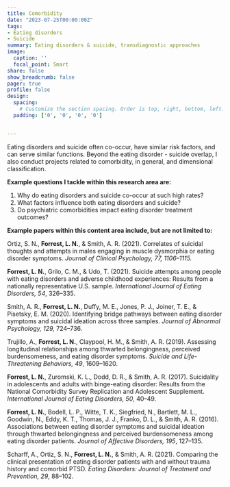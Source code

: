 ```yaml
---
title: Comorbidity
date: "2023-07-25T00:00:00Z"
tags:
- Eating disorders
- Suicide
summary: Eating disorders & suicide, transdiagnostic approaches
image:
  caption: ''
  focal_point: Smart
share: false
show_breadcrumb: false
pager: true
profile: false
design: 
  spacing:
    # Customize the section spacing. Order is top, right, bottom, left.
  padding: ['0', '0', '0', '0']


---
```

Eating disorders and suicide often co-occur, have similar risk factors, and can serve similar functions. Beyond the eating disorder - suicide overlap, I also conduct projects related to comorbidity, in general, and dimensional classification. 

**Example questions I tackle within this research area are:**
1. Why do eating disorders and suicide co-occur at such high rates?
2. What factors influence both eating disorders and suicide?
3. Do psychiatric comorbidities impact eating disorder treatment outcomes?

**Example papers within this content area include, but are not limited to:**

Ortiz, S. N., **Forrest, L. N.**, & Smith, A. R. (2021). Correlates of suicidal thoughts and attempts in males engaging in muscle dysmorphia or eating disorder symptoms. *Journal of Clinical Psychology, 77, 1106–1115.*

**Forrest, L. N.**, Grilo, C. M., & Udo, T. (2021). Suicide attempts among people with eating disorders and adverse childhood experiences: Results from a nationally representative U.S. sample. *International Journal of Eating Disorders, 54*, 326–335.

Smith, A. R., **Forrest, L. N.**, Duffy, M. E., Jones, P. J., Joiner, T. E., & Pisetsky, E. M. (2020). Identifying bridge pathways between eating disorder symptoms and suicidal ideation across three samples. *Journal of Abnormal Psychology, 129,* 724–736.

Trujillo, A., **Forrest, L. N.**, Claypool, H. M., & Smith, A. R. (2019). Assessing longitudinal relationships among thwarted belongingness, perceived burdensomeness, and eating disorder symptoms. *Suicide and Life-Threatening Behaviors, 49*, 1609–1620.

**Forrest, L. N.**, Zuromski, K. L., Dodd, D. R., & Smith, A. R. (2017). Suicidality in adolescents and adults with binge-eating disorder: Results from the National Comorbidity Survey Replication and Adolescent Supplement. *International Journal of Eating Disorders, 50*, 40–49.

**Forrest, L. N.**, Bodell, L. P., Witte, T. K., Siegfried, N., Bartlett, M. L., Goodwin, N., Eddy, K. T., Thomas, J. J., Franko, D. L., & Smith, A. R. (2016). Associations between eating disorder symptoms and suicidal ideation through thwarted belongingness and perceived burdensomeness among eating disorder patients. *Journal of Affective Disorders, 195*, 127–135.

Scharff, A., Ortiz, S. N., **Forrest, L. N.**, & Smith, A. R. (2021). Comparing the clinical presentation of eating disorder patients with and without trauma history and comorbid PTSD. *Eating Disorders: Journal of Treatment and Prevention, 29*, 88–102.
